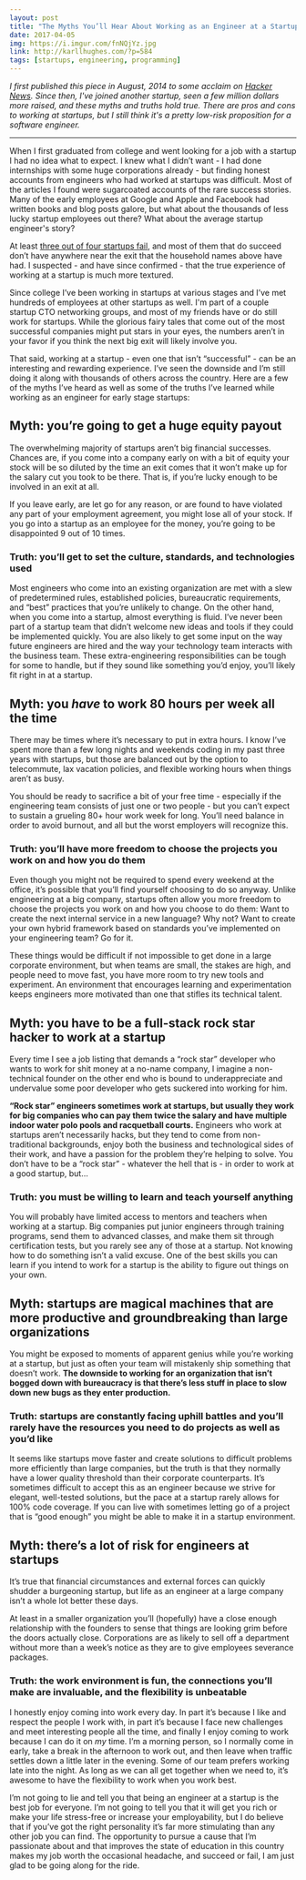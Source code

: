 ```yaml
---
layout: post
title: "The Myths You’ll Hear About Working as an Engineer at a Startup"
date: 2017-04-05
img: https://i.imgur.com/fnNQjYz.jpg
link: http://karllhughes.com/?p=584
tags: [startups, engineering, programming]
---
```

*I first published this piece in August, 2014 to some acclaim on [Hacker News](https://news.ycombinator.com/item?id=8237020). Since then, I've joined another startup, seen a few million dollars more raised, and these myths and truths hold true. There are pros and cons to working at startups, but I still think it's a pretty low-risk proposition for a software engineer.*

-----

When I first graduated from college and went looking for a job with a startup I had no idea what to expect. I knew what I didn’t want - I had done internships with some huge corporations already - but finding honest accounts from engineers who had worked at startups was difficult. Most of the articles I found were sugarcoated accounts of the rare success stories. Many of the early employees at Google and Apple and Facebook had written books and blog posts galore, but what about the thousands of less lucky startup employees out there? What about the average startup engineer's story?

At least [three out of four startups fail](https://www.wsj.com/news/articles/SB10000872396390443720204578004980476429190), and most of them that do succeed don’t have anywhere near the exit that the household names above have had. I suspected - and have since confirmed - that the true experience of working at a startup is much more textured.

Since college I’ve been working in startups at various stages and I’ve met hundreds of employees at other startups as well. I'm part of a couple startup CTO networking groups, and most of my friends have or do still work for startups. While the glorious fairy tales that come out of the most successful companies might put stars in your eyes, the numbers aren’t in your favor if you think the next big exit will likely involve you.

That said, working at a startup - even one that isn’t “successful” - can be an interesting and rewarding experience. I’ve seen the downside and I’m still doing it along with thousands of others across the country. Here are a few of the myths I’ve heard as well as some of the truths I’ve learned while working as an engineer for early stage startups:

## Myth: you’re going to get a huge equity payout

The overwhelming majority of startups aren’t big financial successes. Chances are, if you come into a company early on with a bit of equity your stock will be so diluted by the time an exit comes that it won’t make up for the salary cut you took to be there. That is, if you’re lucky enough to be involved in an exit at all.

If you leave early, are let go for any reason, or are found to have violated any part of your employment agreement, you might lose all of your stock. If you go into a startup as an employee for the money, you’re going to be disappointed 9 out of 10 times.

### Truth: you’ll get to set the culture, standards, and technologies used

Most engineers who come into an existing organization are met with a slew of predetermined rules, established policies, bureaucratic requirements, and “best” practices that you’re unlikely to change. On the other hand, when you come into a startup, almost everything is fluid. I’ve never been part of a startup team that didn’t welcome new ideas and tools if they could be implemented quickly. You are also likely to get some input on the way future engineers are hired and the way your technology team interacts with the business team. These extra-engineering responsibilities can be tough for some to handle, but if they sound like something you’d enjoy, you’ll likely fit right in at a startup. 

## Myth: you _have_ to work 80 hours per week all the time

There may be times where it’s necessary to put in extra hours. I know I’ve spent more than a few long nights and weekends coding in my past three years with startups, but those are balanced out by the option to telecommute, lax vacation policies, and flexible working hours when things aren’t as busy.

You should be ready to sacrifice a bit of your free time - especially if the engineering team consists of just one or two people - but you can’t expect to sustain a grueling 80+ hour work week for long. You’ll need balance in order to avoid burnout, and all but the worst employers will recognize this.

### Truth: you’ll have more freedom to choose the projects you work on and how you do them

Even though you might not be required to spend every weekend at the office, it’s possible that you’ll find yourself choosing to do so anyway. Unlike engineering at a big company, startups often allow you more freedom to choose the projects you work on and how you choose to do them: Want to create the next internal service in a new language? Why not? Want to create your own hybrid framework based on standards you’ve implemented on your engineering team? Go for it.

These things would be difficult if not impossible to get done in a large corporate environment, but when teams are small, the stakes are high, and people need to move fast, you have more room to try new tools and experiment. An environment that encourages learning and experimentation keeps engineers more motivated than one that stifles its technical talent.

## Myth: you have to be a full-stack rock star hacker to work at a startup

Every time I see a job listing that demands a “rock star” developer who wants to work for shit money at a no-name company, I imagine a non-technical founder on the other end who is bound to underappreciate and undervalue some poor developer who gets suckered into working for him.

**“Rock star” engineers sometimes work at startups, but usually they work for big companies who can pay them twice the salary and have multiple indoor water polo pools and racquetball courts.** Engineers who work at startups aren’t necessarily hacks, but they tend to come from non-traditional backgrounds, enjoy both the business and technological sides of their work, and have a passion for the problem they’re helping to solve. You don’t have to be a “rock star” - whatever the hell that is - in order to work at a good startup, but…

### Truth: you must be willing to learn and teach yourself anything

You will probably have limited access to mentors and teachers when working at a startup. Big companies put junior engineers through training programs, send them to advanced classes, and make them sit through certification tests, but you rarely see any of those at a startup. Not knowing how to do something isn’t a valid excuse. One of the best skills you can learn if you intend to work for a startup is the ability to figure out things on your own.

## Myth: startups are magical machines that are more productive and groundbreaking than large organizations

You might be exposed to moments of apparent genius while you’re working at a startup, but just as often your team will mistakenly ship something that doesn’t work. **The downside to working for an organization that isn’t bogged down with bureaucracy is that there’s less stuff in place to slow down new bugs as they enter production.**

### Truth: startups are constantly facing uphill battles and you’ll rarely have the resources you need to do projects as well as you’d like

It seems like startups move faster and create solutions to difficult problems more efficiently than large companies, but the truth is that they normally have a lower quality threshold than their corporate counterparts. It’s sometimes difficult to accept this as an engineer because we strive for elegant, well-tested solutions, but the pace at a startup rarely allows for 100% code coverage. If you can live with sometimes letting go of a project that is “good enough” you might be able to make it in a startup environment.

## Myth: there’s a lot of risk for engineers at startups

It’s true that financial circumstances and external forces can quickly shudder a burgeoning startup, but life as an engineer at a large company isn’t a whole lot better these days.

At least in a smaller organization you’ll (hopefully) have a close enough relationship with the founders to sense that things are looking grim before the doors actually close. Corporations are as likely to sell off a department without more than a week’s notice as they are to give employees severance packages.

### Truth: the work environment is fun, the connections you’ll make are invaluable, and the flexibility is unbeatable

I honestly enjoy coming into work every day. In part it’s because I like and respect the people I work with, in part it’s because I face new challenges and meet interesting people all the time, and finally I enjoy coming to work because I can do it on _my_ time. I’m a morning person, so I normally come in early, take a break in the afternoon to work out, and then leave when traffic settles down a little later in the evening. Some of our team prefers working late into the night. As long as we can all get together when we need to, it’s awesome to have the flexibility to work when you work best.

I’m not going to lie and tell you that being an engineer at a startup is the best job for everyone. I’m not going to tell you that it will get you rich or make your life stress-free or increase your employability, but I do believe that if you’ve got the right personality it’s far more stimulating than any other job you can find. The opportunity to pursue a cause that I’m passionate about and that improves the state of education in this country makes my job worth the occasional headache, and succeed or fail, I am just glad to be going along for the ride.
